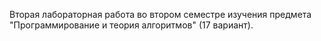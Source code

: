 Вторая лабораторная работа во втором семестре изучения предмета "Программирование и теория алгоритмов" (17 вариант).
